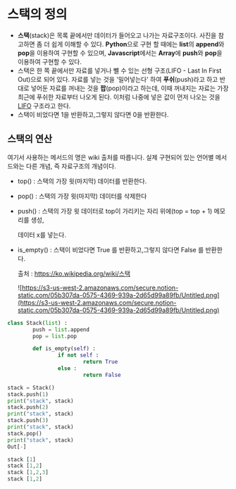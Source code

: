 # 스택의 정의

- **스택**(stack)은 목록 끝에서만 데이터가 들어오고 나가는 자료구조이다. 사진을 참고하면 좀 더 쉽게 이해할 수 있다. **Python**으로 구현 할 때에는 **list**의 **append**와 **pop**을 이용하여 구현할 수 있으며, **Javascript**에서는 **Array**에 **push**와 **pop**을 이용하여 구현할 수 있다.
- 스택은 한 쪽 끝에서만 자료를 넣거나 뺄 수 있는 선형 구조(LIFO - Last In First Out)으로 되어 있다. 자료를 넣는 것을 '밀어넣는다' 하여 **푸쉬**(push)라고 하고 반대로 넣어둔 자료를 꺼내는 것을 **팝**(pop)이라고 하는데, 이때 꺼내지는 자료는 가장 최근에 푸쉬한 자료부터 나오게 된다. 이처럼 나중에 넣은 값이 먼저 나오는 것을 [LIFO](https://ko.wikipedia.org/wiki/LIFO) 구조라고 한다.
- 스택이 비었다면 1을 반환하고,그렇지 않다면 0을 반환한다.

## 스택의 연산

여기서 사용하는 메서드의 명은 wiki 출처를 따릅니다. 실제 구현되어 있는 언어별 메서드와는 다른 개념, 즉 자료구조의 개념이다.

- top() : 스택의 가장 윗(마지막) 데이터를 반환한다.

- pop() : 스택의 가장 윗(마지막) 데이터를 삭제한다

- push() : 스택의 가장 윗 데이터로 top이 가리키는 자리 위에(top = top + 1) 메모리를 생성,

  데이터 x를 넣는다.

- is_empty() : 스택이 비었다면 True 를 반환하고,그렇지 않다면 False 를 반환한다.

  출처 : https://ko.wikipedia.org/wiki/스택

  ![https://s3-us-west-2.amazonaws.com/secure.notion-static.com/05b307da-0575-4369-939a-2d65d99a89fb/Untitled.png](https://s3-us-west-2.amazonaws.com/secure.notion-static.com/05b307da-0575-4369-939a-2d65d99a89fb/Untitled.png)

```python
class Stack(list) : 
		push = list.append
		pop = list.pop

		def is_empty(self) :
				if not self :
						return True
				else :
						return False

stack = Stack()
stack.push(1)
print("stack", stack)
stack.push(2)
print("stack", stack)
stack.push(3)
print("stack", stack)
stack.pop()
print("stack", stack)
Out[-]

stack [1]
stack [1,2]
stack [1,2,3]
stack [1,2]
```